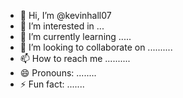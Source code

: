 - 👋 Hi, I’m @kevinhall07
- 👀 I’m interested in ...
- 🌱 I’m currently learning .....
- 💞️ I’m looking to collaborate on ..........
- 📫 How to reach me ..........
- 😄 Pronouns: ........
- ⚡ Fun fact: .......

<!---
kevinhall07/kevinhall07 is a ✨ special ✨ repository because its `README.md` (this file) appears on your GitHub profile.
You can click the Preview link to take a look at your changes.
--->
